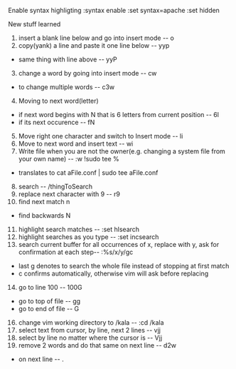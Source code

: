 Enable syntax highligting
:syntax enable
:set syntax=apache
:set hidden

New stuff learned
1. insert a blank line below and go into insert mode -- o
2. copy(yank) a line and paste it one line below -- yyp
  * same thing with line above -- yyP
3. change a word by going into insert mode -- cw
  * to change multiple words -- c3w
4. Moving to next word(letter)
  * if next word begins with N that is 6 letters from current position -- 6l
  * if its next occurence -- fN
5. Move right one character and switch to Insert mode -- li
6. Move to next word and insert text -- wi
7. Write file when you are not the owner(e.g. changing a system file from your own name) -- :w !sudo tee %
  * translates to cat aFile.conf | sudo tee aFile.conf
8. search -- /thingToSearch
9. replace next character with 9 -- r9
10. find next match n
  * find backwards N
11. highlight search matches -- :set hlsearch
12. highlight searches as you type -- :set incsearch 
13. search current buffer for all occurrences of x, replace with y, ask for confirmation at each step-- :%s/x/y/gc
  * last g denotes to search the whole file instead of stopping at first match
  * c confirms automatically, otherwise vim will ask before replacing
14. go to line 100 -- 100G
  * go to top of file -- gg
  * go to end of file -- G
16. change vim working directory to /kala -- :cd /kala
17. select text from cursor, by line, next 2 lines  -- vjj
18. select by line no matter where the cursor is -- Vjj
19. remove 2 words and do that same on next line -- d2w
  * on next line -- .

